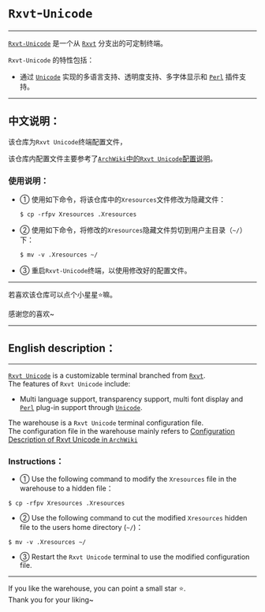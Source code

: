 # `Rxvt`-`Unicode`

------

[`Rxvt-Unicode`](http://software.schmorp.de/pkg/rxvt-unicode.html) 是一个从 [`Rxvt`](https://en.wikipedia.org/wiki/Rxvt "wikipedia:Rxvt") 分支出的可定制终端。    </br>

`Rxvt-Unicode` 的特性包括：    </br>

- 通过 [`Unicode`](https://en.wikipedia.org/wiki/Unicode "wikipedia:Unicode") 实现的多语言支持、透明度支持、多字体显示和 [`Perl`](https://wiki.archlinux.org/title/Perl "Perl") 插件支持。    </br>

------

## 中文说明：

该仓库为`Rxvt Unicode`终端配置文件，    </br>

该仓库内配置文件主要参考了[`ArchWiki`中的`Rxvt Unicode`配置说明](https://wiki.archlinux.org/title/Rxvt-unicode_%28%E7%AE%80%E4%BD%93%E4%B8%AD%E6%96%87%29#配置)。</br>

### 使用说明：

- ① 使用如下命令，将该仓库中的`Xresources`文件修改为隐藏文件：    </br>
  
  ```shell
  $ cp -rfpv Xresources .Xresources
  ```

- ② 使用如下命令，将修改的`Xresources`隐藏文件剪切到用户主目录（`~/`）下：    </br>
  
  ```shell
  $ mv -v .Xresources ~/
  ```

- ③ 重启`Rxvt-Unicode`终端，以使用修改好的配置文件。    </br>

------

若喜欢该仓库可以点个小星星⭐嘛。    </br>

感谢您的喜欢~    </br>

------

## English description：

------

[` Rxvt Unicode `](http://software.schmorp.de/pkg/rxvt-unicode.html) is a customizable terminal branched from [` Rxvt `](https://en.wikipedia.org/wiki/Rxvt "wikipedia:Rxvt").    </br>
The features of `Rxvt Unicode` include:    </br>

- Multi language support, transparency support, multi font display and [` Perl `](https://wiki.archlinux.org/title/Perl "Perl") plug-in support through [` Unicode `](https://en.wikipedia.org/wiki/Unicode "wikipedia:Unicode").    </br>

The warehouse is a `Rxvt Unicode` terminal configuration file.    </br>
The configuration file in the warehouse mainly refers to [Configuration Description of Rxvt Unicode in `ArchWiki`](https://wiki.archlinux.org/title/Rxvt-unicode_%28%E7%AE%80%E4%BD%93%E4%B8%AD%E6%96%87%29#配置)    </br>

### Instructions：

- ① Use the following command to modify the `Xresources` file in the warehouse to a hidden file：    </br>

```shell
$ cp -rfpv Xresources .Xresources
```

- ② Use the following command to cut the modified `Xresources` hidden file to the users home directory (`~/`)：    </br>

```shell
$ mv -v .Xresources ~/
```

- ③ Restart the `Rxvt Unicode` terminal to use the modified configuration file.    </br>

------

If you like the warehouse, you can point a small star ⭐.    </br>
Thank you for your liking~

